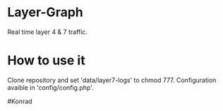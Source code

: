 # Layer-Graph
Real time layer 4 & 7 traffic.
# How to use it
Clone repository and set 'data/layer7-logs' to chmod 777.
Configuration avaible in 'config/config.php'.

#Konrad
